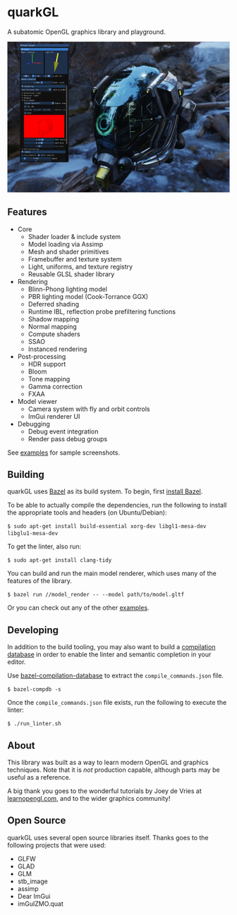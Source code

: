 quarkGL
=======

A subatomic OpenGL graphics library and playground.

[![render preview](model_render/preview.png)](https://www.youtube.com/watch?v=rbC2D_ayePI&ab_channel=voithoz)

## Features

- Core
  - Shader loader & include system
  - Model loading via Assimp
  - Mesh and shader primitives
  - Framebuffer and texture system
  - Light, uniforms, and texture registry
  - Reusable GLSL shader library
- Rendering
  - Blinn-Phong lighting model
  - PBR lighting model (Cook-Torrance GGX)
  - Deferred shading
  - Runtime IBL, reflection probe prefiltering functions
  - Shadow mapping
  - Normal mapping
  - Compute shaders
  - SSAO
  - Instanced rendering
- Post-processing
  - HDR support
  - Bloom
  - Tone mapping
  - Gamma correction
  - FXAA
- Model viewer
  - Camera system with fly and orbit controls
  - ImGui renderer UI
- Debugging
  - Debug event integration
  - Render pass debug groups

See [examples](examples/) for sample screenshots.

## Building

quarkGL uses [Bazel](https://bazel.build/) as its build system. To begin, first
[install Bazel](https://docs.bazel.build/install.html).

To be able to actually compile the dependencies, run the following to install
the appropriate tools and headers (on Ubuntu/Debian):

```
$ sudo apt-get install build-essential xorg-dev libgl1-mesa-dev libglu1-mesa-dev
```

To get the linter, also run:

```
$ sudo apt-get install clang-tidy
```

You can build and run the main model renderer, which uses many of the features
of the library.

```
$ bazel run //model_render -- --model path/to/model.gltf
```

Or you can check out any of the other [examples](examples/).

## Developing

In addition to the build tooling, you may also want to build a [compilation
database](http://clang.llvm.org/docs/JSONCompilationDatabase.html) in order to
enable the linter and semantic completion in your editor. 

Use
[bazel-compilation-database](https://github.com/grailbio/bazel-compilation-database)
to extract the `compile_commands.json` file.

```
$ bazel-compdb -s
```

Once the `compile_commands.json` file exists, run the following to execute the
linter:

```
$ ./run_linter.sh
```

## About

This library was built as a way to learn modern OpenGL and graphics techniques.
Note that it is _not_ production capable, although parts may be useful as a
reference.

A big thank you goes to the wonderful tutorials by Joey de Vries at
[learnopengl.com](https://learnopengl.com), and to the wider graphics
community!

## Open Source

quarkGL uses several open source libraries itself. Thanks goes to the following
projects that were used:

- GLFW
- GLAD
- GLM
- stb_image
- assimp
- Dear ImGui
- imGuIZMO.quat
